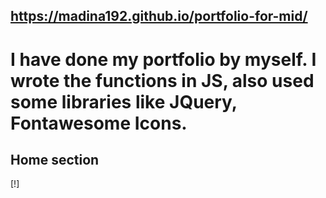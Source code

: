 ## https://madina192.github.io/portfolio-for-mid/
# I have done my portfolio by myself. I wrote the functions in JS, also used some libraries like JQuery, Fontawesome Icons. 
## Home section
[!] 
